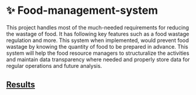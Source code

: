 # ✨ Food-management-system

This project handles most of the much-needed requirements for reducing the  wastage of food. It has following key features such as a food wastage regulation and more.  This system when implemented, would prevent food wastage by knowing the quantity of  food to be prepared in advance. This system will help the food resource managers to  structuralize the activities and maintain data transparency where needed and properly store  data for regular operations and future analysis.

## [Results](https://github.com/Deepakmukka1/food-management-system/blob/master/static/food-management-system.pdf)
